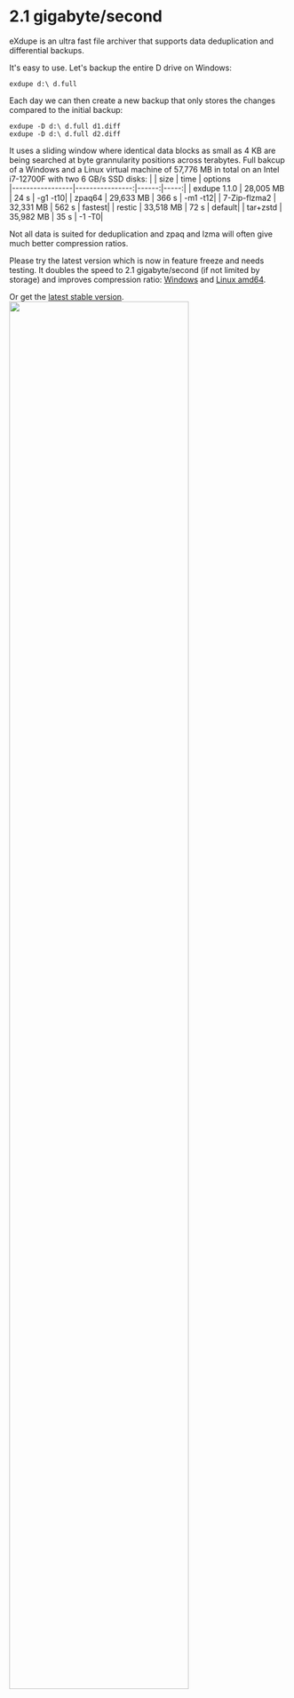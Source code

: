 # 2.1 gigabyte/second
eXdupe is an ultra fast file archiver that supports data deduplication and differential backups.

It's easy to use. Let's backup the entire D drive on Windows:

`exdupe d:\ d.full`

Each day we can then create a new backup that only stores the changes compared to the initial backup:

`exdupe -D d:\ d.full d1.diff`<br>
`exdupe -D d:\ d.full d2.diff`<br>

It uses a sliding window where identical data blocks as small as 4 KB are being searched at byte grannularity positions across terabytes. Full bakcup of a Windows and a Linux virtual machine of 57,776 MB in total on an Intel i7-12700F with two 6 GB/s SSD disks:
|                 |            size |  time |  options  
|-----------------|----------------:|------:|-----:|
| exdupe 1.1.0          | 28,005 MB  |   24 s  | -g1 -t10|
| zpaq64          | 29,633 MB  |  366 s  | -m1 -t12|
| 7-Zip-flzma2       | 32,331 MB  |  562 s  | fastest|
| restic          | 33,518 MB  |   72 s |  default|
| tar+zstd        | 35,982 MB  |   35 s |  -1 -T0|

Not all data is suited for deduplication and zpaq and lzma will often give much better compression ratios.

Please try the latest version which is now in feature freeze and needs testing. It doubles the speed to 2.1 gigabyte/second (if not limited by storage) and improves compression ratio: [Windows](https://github.com/rrrlasse/exdupe/raw/stuff/beta/exdupe_1.1.0.dev15.exe) and [Linux amd64](https://github.com/rrrlasse/eXdupe/raw/stuff/beta/exdupe_1.1.0.dev15_linux_amd64.tar.gz).

Or get the [latest stable version](https://github.com/rrrlasse/eXdupe/releases/tag/v1.0.0).
<img src="https://github.com/rrrlasse/exdupe/blob/stuff/cmd.webp" width="80%">
